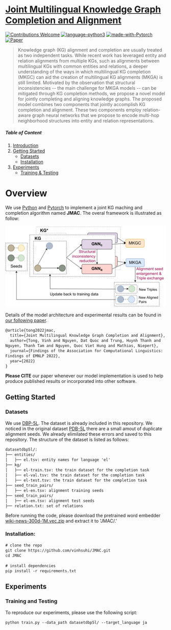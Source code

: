 # [Joint Multilingual Knowledge Graph Completion and Alignment](https://www.pytorch.org)
[![Contributions Welcome](https://img.shields.io/badge/Contributions-Welcome-brightgreen.svg?style=flat-square)](https://www.pytorch.org)
[![language-python3](https://img.shields.io/badge/Language-Python3-blue.svg?style=flat-square)](https://www.python.org/)
[![made-with-Pytorch](https://img.shields.io/badge/Made%20with-Pytorch-red.svg?style=flat-square)](https://www.pytorch.org/)
[![Paper](https://img.shields.io/badge/EMNLP%202022-PDF-yellow.svg?style=flat-square)](https://2022.emnlp.org/)

> Knowledge graph (KG) alignment and completion are usually treated as two independent tasks. While recent work has leveraged entity and relation alignments from multiple KGs, such as alignments between multilingual KGs with common entities and relations, a deeper understanding of the ways in which multilingual KG completion (MKGC) can aid the creation of multilingual KG alignments (MKGA) is still limited. Motivated by the observation that structural inconsistencies -- the main challenge for MKGA models -- can be mitigated through KG completion methods, we propose a novel model for jointly completing and aligning knowledge graphs. The proposed model combines two components that jointly accomplish KG completion and alignment. These two components employ relation-aware graph neural networks that we propose to encode multi-hop neighborhood structures into entity and relation representations.  


##### Table of Content

1. [Introduction](#overview)
1. [Getting Started](#getting-started)
    - [Datasets](#datasets)
    - [Installation](#installation)
1. [Experiments](#experiments)
    - [Training & Testing](#training-and-testing)


# Overview

We use [Python](https://www.python.org/) and [Pytorch](https://www.pytorch.org/) to implement a joint KG maching and completion algorithm named **JMAC**. The overal framework is illustrated as follow:

<p align="center">
<img src="./figs/JMAC-Framework.png" width="600">
</p>

Details of the model architecture and experimental results can be found in [our following paper]().

```
@article{tong2022jmac,
  title={Joint Multilingual Knowledge Graph Completion and Alignment},
  author={Tong, Vinh and Nguyen, Dat Quoc and Trung, Huynh Thanh and Nguyen, Thanh Tam and Nguyen, Quoc Viet Hung and Mathias, Niepert},
  journal={Findings of the Association for Computational Linguistics: Findings of EMNLP 2022},
  year={2022}
}
```

**Please CITE** our paper whenever our model implementation is used to help produce published results or incorporated into other software.

## Getting Started

### Datasets
We use [DBP-5L](https://github.com/vinhsuhi/JMAC/tree/master/datasetdbp5l). The dataset is already included in this repository. We noticed in the original dataset [PDB-5L](https://www.cse.iitb.ac.in/~soumen/doc/AlignKGC/DBP-5L.zip) there are a small amout of duplicate alignment seeds. We already elimilated these errors and saved to this repository. The structure of the dataset is listed as follows:

```
datasetdbp5l/:
├── entities/
│   ├── el.tsv: entity names for language 'el'
├── kg/
│   ├── el-train.tsv: the train dataset for the completion task
│   ├── el-val.tsv: the train dataset for the completion task
│   ├── el-test.tsv: the train dataset for the completion task
├── seed_train_pairs/
│   ├── el-en.tsv: alignment training seeds
├── seed_train_pairs/
│   ├── el-en.tsv: alignment test seeds
├── relation.txt: set of relations
```

Before running the code, please download the pretrained word embedder [wiki-news-300d-1M.vec.zip](https://dl.fbaipublicfiles.com/fasttext/vectors-english/wiki-news-300d-1M.vec.zip) and extract it to 'JMAC/.'


### Installation:
```
# clone the repo
git clone https://github.com/vinhsuhi/JMAC.git
cd JMAC

# install dependencies
pip install -r requirements.txt
```

## Experiments
### Training and Testing

To reproduce our experiments, please use the following script:

```
python train.py --data_path datasetdbp5l/ --target_language ja 
```
